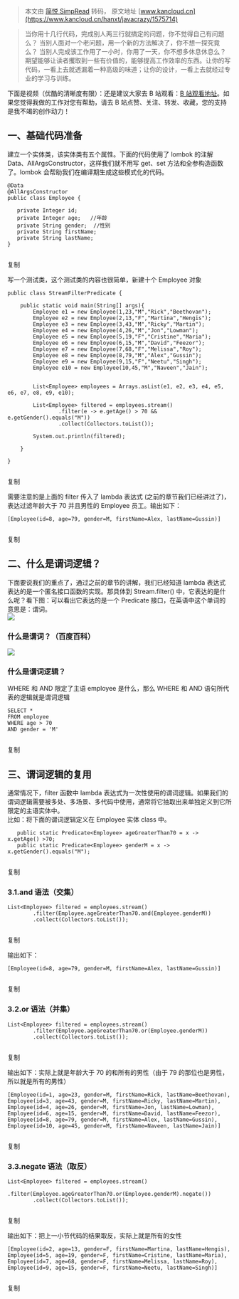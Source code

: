> 本文由 [简悦 SimpRead](http://ksria.com/simpread/) 转码， 原文地址 [www.kancloud.cn](https://www.kancloud.cn/hanxt/javacrazy/1575714)

> 当你用十几行代码，完成别人两三行就搞定的问题，你不觉得自己有问题么？ 当别人面对一个老问题，用一个新的方法解决了，你不想一探究竟么？ 当别人完成该工作用了一小时，你用了一天，你不想多休息休息么？ 期望能够让读者攫取到一些有价值的，能够提高工作效率的东西。让你的写代码，一看上去就透漏着一种高级的味道；让你的设计，一看上去就经过专业的学习与训练。

下面是视频（优酷的清晰度有限）：还是建议大家去 B 站观看：[B 站观看地址](https://www.bilibili.com/video/BV1sE411P7C1/)。如果您觉得我做的工作对您有帮助，请去 B 站点赞、关注、转发、收藏，您的支持是我不竭的创作动力！

一、基础代码准备
--------

建立一个实体类，该实体类有五个属性。下面的代码使用了 lombok 的注解 Data、AllArgsConstructor，这样我们就不用写 get、set 方法和全参构造函数了。lombok 会帮助我们在编译期生成这些模式化的代码。

```
@Data
@AllArgsConstructor
public class Employee {

   private Integer id;
   private Integer age;   //年龄
   private String gender;  //性别
   private String firstName;  
   private String lastName;
}


```

复制

写一个测试类，这个测试类的内容也很简单，新建十个 Employee 对象

```
public class StreamFilterPredicate {
    
    public static void main(String[] args){
        Employee e1 = new Employee(1,23,"M","Rick","Beethovan");
        Employee e2 = new Employee(2,13,"F","Martina","Hengis");
        Employee e3 = new Employee(3,43,"M","Ricky","Martin");
        Employee e4 = new Employee(4,26,"M","Jon","Lowman");
        Employee e5 = new Employee(5,19,"F","Cristine","Maria");
        Employee e6 = new Employee(6,15,"M","David","Feezor");
        Employee e7 = new Employee(7,68,"F","Melissa","Roy");
        Employee e8 = new Employee(8,79,"M","Alex","Gussin");
        Employee e9 = new Employee(9,15,"F","Neetu","Singh");
        Employee e10 = new Employee(10,45,"M","Naveen","Jain");


        List<Employee> employees = Arrays.asList(e1, e2, e3, e4, e5, e6, e7, e8, e9, e10);

        List<Employee> filtered = employees.stream()
                .filter(e -> e.getAge() > 70 && e.getGender().equals("M"))
                .collect(Collectors.toList());

        System.out.println(filtered);

    }

}


```

复制

需要注意的是上面的 filter 传入了 lambda 表达式 (之前的章节我们已经讲过了)，表达过滤年龄大于 70 并且男性的 Employee 员工。输出如下：

```
[Employee(id=8, age=79, gender=M, firstName=Alex, lastName=Gussin)]


```

复制

二、什么是谓词逻辑？
----------

下面要说我们的重点了，通过之前的章节的讲解，我们已经知道 lambda 表达式表达的是一个匿名接口函数的实现。那具体到 Stream.filter() 中，它表达的是什么呢？看下图：可以看出它表达的是一个 Predicate 接口，在英语中这个单词的意思是：谓词。  
![](https://img.kancloud.cn/94/f0/94f0643476bef3f7d204a41e91949597_810x116.png)

### **什么是谓词？（百度百科）**

![](https://img.kancloud.cn/ca/66/ca66f27fc2b03b8135d608d00f71bfe0_519x89.png)

### 什么是谓词逻辑？

WHERE 和 AND 限定了主语 employee 是什么，那么 WHERE 和 AND 语句所代表的逻辑就是谓词逻辑

```
SELECT *
FROM employee
WHERE age > 70
AND gender = 'M'


```

复制

三、谓词逻辑的复用
---------

通常情况下，filter 函数中 lambda 表达式为一次性使用的谓词逻辑。如果我们的谓词逻辑需要被多处、多场景、多代码中使用，通常将它抽取出来单独定义到它所限定的主语实体中。  
比如：将下面的谓词逻辑定义在 Employee 实体 class 中。

```
   public static Predicate<Employee> ageGreaterThan70 = x -> x.getAge() >70;
   public static Predicate<Employee> genderM = x -> x.getGender().equals("M");


```

复制

### 3.1.and 语法（交集）

```
List<Employee> filtered = employees.stream()
        .filter(Employee.ageGreaterThan70.and(Employee.genderM))
        .collect(Collectors.toList());


```

复制

输出如下：

```
[Employee(id=8, age=79, gender=M, firstName=Alex, lastName=Gussin)]


```

复制

### 3.2.or 语法（并集）

```
List<Employee> filtered = employees.stream()
        .filter(Employee.ageGreaterThan70.or(Employee.genderM))
        .collect(Collectors.toList());


```

复制

输出如下：实际上就是年龄大于 70 的和所有的男性（由于 79 的那位也是男性，所以就是所有的男性）

```
[Employee(id=1, age=23, gender=M, firstName=Rick, lastName=Beethovan), Employee(id=3, age=43, gender=M, firstName=Ricky, lastName=Martin), Employee(id=4, age=26, gender=M, firstName=Jon, lastName=Lowman), Employee(id=6, age=15, gender=M, firstName=David, lastName=Feezor), Employee(id=8, age=79, gender=M, firstName=Alex, lastName=Gussin), Employee(id=10, age=45, gender=M, firstName=Naveen, lastName=Jain)]


```

复制

### 3.3.negate 语法（取反）

```
List<Employee> filtered = employees.stream()
        .filter(Employee.ageGreaterThan70.or(Employee.genderM).negate())
        .collect(Collectors.toList());


```

复制

输出如下：把上一小节代码的结果取反，实际上就是所有的女性

```
[Employee(id=2, age=13, gender=F, firstName=Martina, lastName=Hengis), Employee(id=5, age=19, gender=F, firstName=Cristine, lastName=Maria), Employee(id=7, age=68, gender=F, firstName=Melissa, lastName=Roy), Employee(id=9, age=15, gender=F, firstName=Neetu, lastName=Singh)]


```

复制